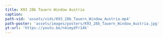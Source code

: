 ```yaml
---
title: K93 28b Tauern Window Austria
caption:
path-vid: 'assets/vids/K93_28b_Tauern_Window_Austria.mp4'
path-poster: 'assets/images/posters/K93_28b_Tauern_Window_Austria.jpg'
yt-url: 'https://youtu.be/n4imydfr14k'
---
```

